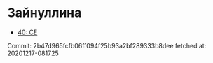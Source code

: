 # Зайнуллина
- [40: CE](40.md)

Commit: 2b47d965fcfb06ff094f25b93a2bf289333b8dee
 fetched at: 20201217-081725
